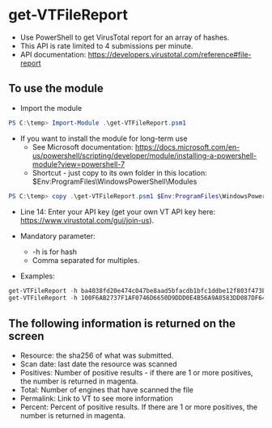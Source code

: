 # get-VTFileReport

- Use PowerShell to get VirusTotal report for an array of hashes.  
- This API is rate limited to 4 submissions per minute.  
- API documentation: https://developers.virustotal.com/reference#file-report

## To use the module

- Import the module

```PowerShell
PS C:\temp> Import-Module .\get-VTFileReport.psm1
```

- If you want to install the module for long-term use
  - See Microsoft documentation: https://docs.microsoft.com/en-us/powershell/scripting/developer/module/installing-a-powershell-module?view=powershell-7
  - Shortcut - just copy to its own folder in this location: $Env:ProgramFiles\WindowsPowerShell\Modules

```PowerShell
PS C:\temp> copy .\get-VTFileReport.psm1 $Env:ProgramFiles\WindowsPowerShell\Modules\get-VTFileReport\get-VTFileReport.psm1
```

- Line 14: Enter your API key (get your own VT API key here: https://www.virustotal.com/gui/join-us).  
- Mandatory parameter:

  - -h is for hash  
  - Comma separated for multiples.
- Examples:  

```PowerShell
get-VTFileReport -h ba4038fd20e474c047be8aad5bfacdb1bfc1ddbe12f803f473b7918d8d819436
get-VTFileReport -h 100F6AB2737F1AF0746D6650D9DDD0E4B56A9A8583DD087DF64DECA62E77F65B,614ca7b627533e22aa3e5c3594605dc6fe6f000b0cc2b845ece47ca60673ec7f
```

## The following information is returned on the screen

- Resource: the sha256 of what was submitted.
- Scan date: last date the resource was scanned
- Positives: Number of positive results - if there are 1 or more positives, the number is returned in magenta.  
- Total: Number of engines that have scanned the file
- Permalink: Link to VT to see more information
- Percent: Percent of positive results. If there are 1 or more positives, the number is returned in magenta.
